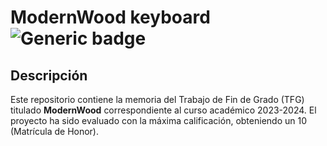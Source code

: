 # ModernWood keyboard ![Generic badge](https://img.shields.io/badge/Version-10%20Matricula%20de%20Honor-brightgreen.svg)

## Descripción

Este repositorio contiene la memoria del Trabajo de Fin de Grado (TFG) titulado **ModernWood** correspondiente al curso académico 2023-2024. El proyecto ha sido evaluado con la máxima calificación, obteniendo un 10 (Matrícula de Honor).
